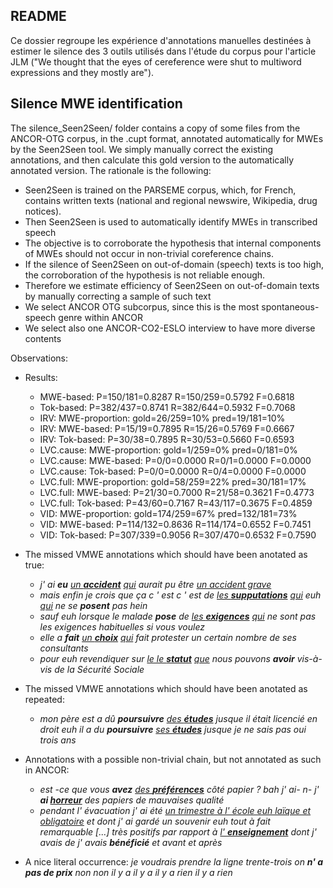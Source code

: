 README
------

Ce dossier regroupe les expérience d'annotations manuelles destinées à estimer le silence des 3 outils utilisés dans l'étude du corpus pour l'article JLM ("We thought that the eyes of cereference were shut to multiword expressions and they mostly are").

Silence MWE identification
-------
The silence_Seen2Seen/ folder contains a copy of some files from the ANCOR-OTG corpus, in the .cupt format, annotated automatically for MWEs by the Seen2Seen tool.
We simply manually correct the existing annotations, and then calculate this gold version to the automatically annotated version.
The rationale is the following:
* Seen2Seen is trained on the PARSEME corpus, which, for French, contains written texts (national and regional newswire, Wikipedia, drug notices).
* Then Seen2Seen is used to automatically identify MWEs in transcribed speech
* The objective is to corroborate the hypothesis that internal components of MWEs should not occur in non-trivial coreference chains.
* If the silence of Seen2Seen on out-of-domain (speech) texts is too high, the corroboration of the hypothesis is not reliable enough.
* Therefore we estimate efficiency of Seen2Seen on out-of-domain texts by manually correcting a sample of such text
* We select ANCOR OTG subcorpus, since this is the most spontaneous-speech genre within ANCOR 
* We select also one ANCOR-CO2-ESLO interview to have more diverse contents

Observations:
* Results:
  * MWE-based: P=150/181=0.8287 R=150/259=0.5792 F=0.6818
  * Tok-based: P=382/437=0.8741 R=382/644=0.5932 F=0.7068
  * IRV: MWE-proportion: gold=26/259=10% pred=19/181=10%
  * IRV: MWE-based: P=15/19=0.7895 R=15/26=0.5769 F=0.6667
  * IRV: Tok-based: P=30/38=0.7895 R=30/53=0.5660 F=0.6593
  * LVC.cause: MWE-proportion: gold=1/259=0% pred=0/181=0%
  * LVC.cause: MWE-based: P=0/0=0.0000 R=0/1=0.0000 F=0.0000
  * LVC.cause: Tok-based: P=0/0=0.0000 R=0/4=0.0000 F=0.0000
  * LVC.full: MWE-proportion: gold=58/259=22% pred=30/181=17%
  * LVC.full: MWE-based: P=21/30=0.7000 R=21/58=0.3621 F=0.4773
  * LVC.full: Tok-based: P=43/60=0.7167 R=43/117=0.3675 F=0.4859
  * VID: MWE-proportion: gold=174/259=67% pred=132/181=73%
  * VID: MWE-based: P=114/132=0.8636 R=114/174=0.6552 F=0.7451
  * VID: Tok-based: P=307/339=0.9056 R=307/470=0.6532 F=0.7590

* The missed VMWE annotations which should have been anotated as true:
  * _j' ai **eu** <ins>un **accident**</ins> <ins>qui</ins> aurait pu être <ins>un accident grave</ins>_
  * _mais enfin je crois que ça c ' est c ' est de <ins>les **supputations**</ins> <ins>qui</ins> euh <ins>qui</ins> ne se **posent** pas hein_
  * _sauf euh lorsque le malade **pose** de <ins>les **exigences**</ins> <ins>qui</ins> ne sont pas les exigences habituelles si vous voulez_
  * _elle a **fait** <ins>un **choix**</ins> <ins>qui</ins> fait protester un certain nombre de ses consultants_
  * _pour euh revendiquer sur <ins>le le **statut**</ins> <ins>que</ins> nous pouvons **avoir** vis-à-vis de la Sécurité Sociale_
* The missed VMWE annotations which should have been anotated as repeated:
  * _mon père est a dû **poursuivre** <ins>des **études**</ins> jusque il était licencié en droit euh il a du **poursuivre** <ins>ses **études**</ins> jusque je ne sais pas oui trois ans_
* Annotations with a possible non-trivial chain, but not annotated as such in ANCOR:
  * _est -ce que vous **avez** <ins>des **préférences**</ins> côté papier ? bah j' ai- n- j' **ai <ins>horreur</ins>** des papiers de mauvaises qualité_
  * _pendant l' évacuation j' ai été <ins>un trimestre à l' école euh laïque et obligatoire</ins> et dont j' ai gardé un souvenir euh tout à fait remarquable [...] très positifs par rapport à <ins>l' **enseignement**</ins> dont j' avais de j' avais **bénéficié** et avant et après_
* A nice literal occurrence: _je voudrais prendre la ligne trente-trois on **n' a pas de prix** non non il y a il y a il y a rien il y a rien_



